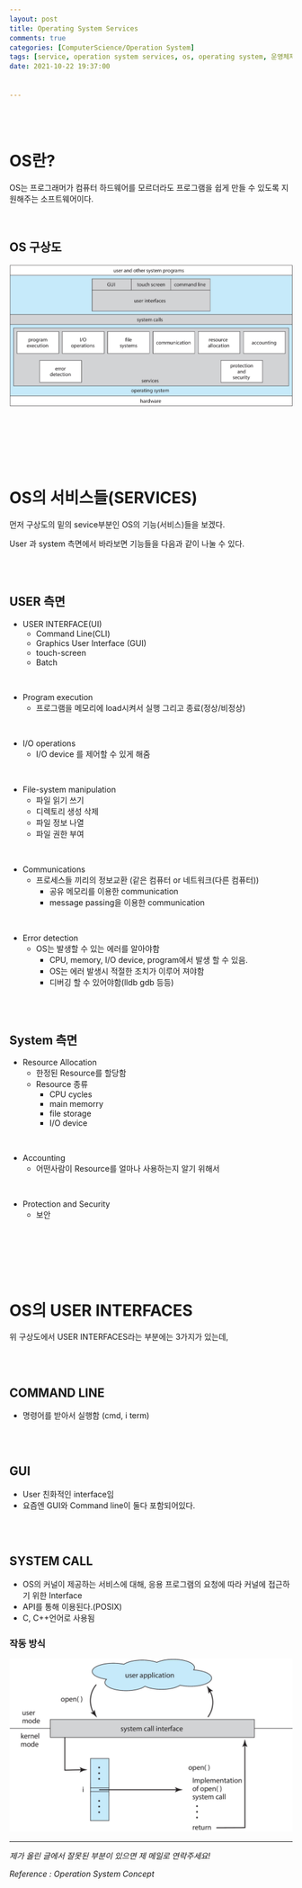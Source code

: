```yaml
---
layout: post
title: Operating System Services
comments: true
categories: [ComputerScience/Operation System]
tags: [service, operation system services, os, operating system, 운영체제]
date: 2021-10-22 19:37:00


---
```


<br/>

<br/>

# OS란?

OS는 프로그래머가 컴퓨터 하드웨어를 모르더라도 프로그램을 쉽게 만들 수 있도록 지원해주는 소프트웨어이다.

<br/>

## OS 구상도

![2021-10-19-ospost1-01.jpg](https://github.com/aLVINlEE9/aLVINlEE9.github.io/blob/master/assets/img/CS-Operating%20System/2021-10-19-ospost1-01.jpg?raw=true)

<br/>

<br/>

<br/>

<br/>

<br/>

# OS의 서비스들(SERVICES)

먼저 구상도의 밑의 sevice부분인 OS의 기능(서비스)들을 보겠다.

User 과 system 측면에서 바라보면 기능들을 다음과 같이 나눌 수 있다.

<br/>

<br/>

## USER 측면

- USER INTERFACE(UI)
  - Command Line(CLI)
  - Graphics User Interface (GUI)
  - touch-screen
  - Batch

<br/>

- Program execution 
  - 프로그램을 메모리에 load시켜서 실행 그리고 종료(정상/비정상)

<br/>

- I/O operations 
  - I/O device 를 제어할 수 있게 해줌

<br/>

- File-system manipulation 
  - 파일 읽기 쓰기
  - 디렉토리 생성 삭제
  - 파일 정보 나열
  - 파일 권한 부여

<br/>

- Communications
  - 프로세스들 끼리의 정보교환 (같은 컴퓨터 or 네트워크(다른 컴퓨터))
    - 공유 메모리를 이용한 communication
    - message passing을 이용한 communication

<br/>

- Error detection 
  - OS는 발생할 수 있는 에러를 알아야함
    - CPU, memory,  I/O device, program에서 발생 할 수 있음.
    - OS는 에러 발생시 적절한 조치가 이루어 져야함
    - 디버깅 할 수 있어야함(lldb gdb 등등)

<br/>

<br/>

## System 측면

- Resource Allocation
  - 한정된 Resource를 할당함
  - Resource 종류
    - CPU cycles
    - main memorry
    - file storage
    - I/O device

<br/>

- Accounting
  - 어떤사람이 Resource를 얼마나 사용하는지 알기 위해서

<br/>

- Protection and Security
  - 보안

<br/>

<br/>

<br/>

<br/>

<br/>

# OS의 USER INTERFACES

위 구상도에서 USER INTERFACES라는 부분에는 3가지가 있는데,

<br/>

<br/>

## COMMAND LINE

- 명령어를 받아서 실행함 (cmd, i term)

<br/>

<br/>

## GUI

- User 친화적인 interface임
- 요즘엔 GUI와 Command line이 둘다 포함되어있다.

<br/>

<br/>

## SYSTEM CALL

- OS의 커널이 제공하는 서비스에 대해, 응용 프로그램의 요청에 따라 커널에 접근하기 위한 Interface
- API를 통해 이용된다.(POSIX)
- C, C++언어로 사용됨

### 작동 방식

![2021-10-19-ospost1-02.jpg](https://github.com/aLVINlEE9/aLVINlEE9.github.io/blob/master/assets/img/CS-Operating%20System/2021-10-19-ospost1-02.jpg?raw=true)



------

*제가 올린 글에서 잘못된 부분이 있으면 제 메일로 연락주세요!*

*Reference : Operation System Concept*